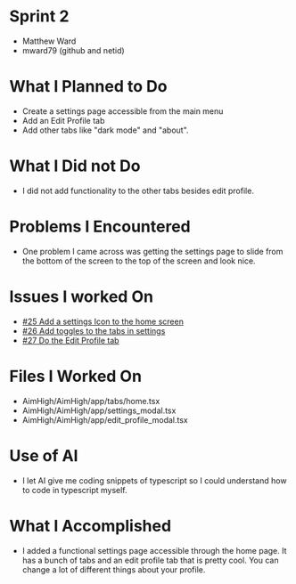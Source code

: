 # Sprint 2
  - Matthew Ward
  - mward79 (github and netid)
# What I Planned to Do
  - Create a settings page accessible from the main menu
  - Add an Edit Profile tab
  - Add other tabs like "dark mode" and "about".
# What I Did not Do
  - I did not add functionality to the other tabs besides edit profile.
# Problems I Encountered
  - One problem I came across was getting the settings page to slide from the bottom of the screen to the top of the screen and look nice.
# Issues I worked On
  - [#25 Add a settings Icon to the home screen](https://github.com/rgrychow/COSC340-TeamProject/issues/25)
  - [#26 Add toggles to the tabs in settings](https://github.com/rgrychow/COSC340-TeamProject/issues/26)
  - [#27 Do the Edit Profile tab](https://github.com/rgrychow/COSC340-TeamProject/issues/27)
# Files I Worked On
  - AimHigh/AimHigh/app/tabs/home.tsx
  - AimHigh/AimHigh/app/settings_modal.tsx
  - AimHigh/AimHigh/app/edit_profile_modal.tsx
# Use of AI
  - I let AI give me coding snippets of typescript so I could understand how to code in typescript myself.
# What I Accomplished
  - I added a functional settings page accessible through the home page. It has a bunch of tabs and an edit profile tab that is pretty cool. You can change a lot of different things about your profile.
